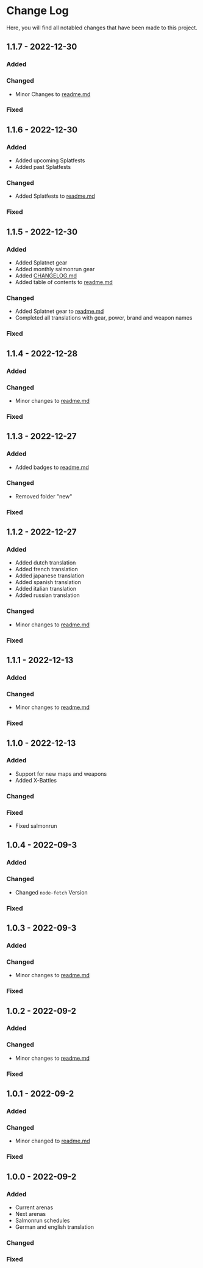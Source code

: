 # Change Log

Here, you will find all notabled changes that have been made to this project.

## 1.1.7 - 2022-12-30

### Added

### Changed
- Minor Changes to [readme.md](./README.md)

### Fixed

## 1.1.6 - 2022-12-30

### Added
- Added upcoming Splatfests
- Added past Splatfests

### Changed
- Added Splatfests to [readme.md](./README.md)

### Fixed

## 1.1.5 - 2022-12-30

### Added
- Added Splatnet gear
- Added monthly salmonrun gear
- Added [CHANGELOG.md](./CHANGELOG.md)
- Added table of contents to [readme.md](./README.md)

### Changed
- Added Splatnet gear to [readme.md](./README.md)
- Completed all translations with gear, power, brand and weapon names

### Fixed

## 1.1.4 - 2022-12-28

### Added

### Changed
- Minor changes to [readme.md](./README.md)

### Fixed

## 1.1.3 - 2022-12-27

### Added
- Added badges to [readme.md](./README.md)

### Changed
- Removed folder "new"

### Fixed

## 1.1.2 - 2022-12-27

### Added
- Added dutch translation
- Added french translation
- Added japanese translation
- Added spanish translation
- Added italian translation
- Added russian translation

### Changed
- Minor changes to [readme.md](./README.md)

### Fixed

## 1.1.1 - 2022-12-13

### Added

### Changed
- Minor changes to [readme.md](./README.md)

### Fixed

## 1.1.0 - 2022-12-13

### Added
- Support for new maps and weapons
- Added X-Battles

### Changed

### Fixed
- Fixed salmonrun

## 1.0.4 - 2022-09-3

### Added

### Changed
- Changed `node-fetch` Version

### Fixed

## 1.0.3 - 2022-09-3

### Added

### Changed
- Minor changes to [readme.md](./README.md)

### Fixed

## 1.0.2 - 2022-09-2

### Added

### Changed
- Minor changes to [readme.md](./README.md)

### Fixed

## 1.0.1 - 2022-09-2

### Added

### Changed
- Minor changed to [readme.md](./README.md)

### Fixed

## 1.0.0 - 2022-09-2

### Added
- Current arenas
- Next arenas
- Salmonrun schedules
- German and english translation

### Changed

### Fixed